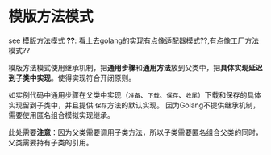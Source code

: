 # 模版方法模式

see [模版方法模式](https://www.runoob.com/design-pattern/template-pattern.html)
**??**: 看上去golang的实现有点像适配器模式??,有点像工厂方法模式?? 

模版方法模式使用继承机制，把**通用步骤**和**通用方法**放到父类中，把**具体实现延迟到子类中实现**。使得实现符合开闭原则。

如实例代码中通用步骤在父类中实现（`准备`、`下载`、`保存`、`收尾`）下载和保存的具体实现留到子类中，并且提供 `保存`方法的默认实现。
因为Golang不提供继承机制，需要使用匿名组合模拟实现继承。

此处需要**注意**：因为父类需要调用子类方法，所以子类需要匿名组合父类的同时，父类需要持有子类的引用。
